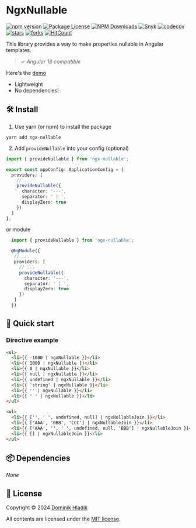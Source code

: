 # NgxNullable

[![npm version](https://badge.fury.io/js/ngx-nullable.svg)](https://badge.fury.io/js/ngx-nullable)
[![Package License](https://img.shields.io/npm/l/ngx-nullable.svg)](https://www.npmjs.com/ngx-nullable)
[![NPM Downloads](https://img.shields.io/npm/dm/ngx-nullable.svg)](https://www.npmjs.com/ngx-nullable)
[![Snyk](https://snyk.io/advisor/npm-package/ngx-nullable/badge.svg)](https://snyk.io/advisor/npm-package/ngx-nullable)
[![codecov](https://codecov.io/gh/Celtian/ngx-nullable/branch/master/graph/badge.svg?token=1IRUKIKM0D)](https://codecov.io/gh/celtian/ngx-nullable/)
[![stars](https://badgen.net/github/stars/celtian/ngx-nullable)](https://github.com/celtian/ngx-nullable/)
[![forks](https://badgen.net/github/forks/celtian/ngx-nullable)](https://github.com/celtian/ngx-nullable/)
[![HitCount](http://hits.dwyl.com/celtian/ngx-nullable.svg)](http://hits.dwyl.com/celtian/ngx-nullable)

This library provides a way to make properties nullable in Angular templates.

> ✓ _Angular 18 compatible_

Here's the [demo](http://celtian.github.io/ngx-nullable/)

- Lightweight
- No dependencies!

## 🛠️ Install

1. Use yarn (or npm) to install the package

```terminal
yarn add ngx-nullable
```

2. Add `provideNullable` into your config (optional)

```typescript
import { provideNullable } from 'ngx-nullable';

export const appConfig: ApplicationConfig = {
  providers: [
    // ...
    provideNullable({
      character: '---',
      separator: ' | ',
      displayZero: true
    })
  ]
};
```

or module

```typescript
  import { provideNullable } from 'ngx-nullable';

  @NgModule({
   // ...
   providers: [
     // ...
     provideNullable({
       character: '---',
       separator: ' | ',
       displayZero: true
     })
   ]
  })
```

## 🚀 Quick start

### Directive example

```html
<ul>
  <li>{{ -1000 | ngxNullable }}</li>
  <li>{{ 1000 | ngxNullable }}</li>
  <li>{{ 0 | ngxNullable }}</li>
  <li>{{ null | ngxNullable }}</li>
  <li>{{ undefined | ngxNullable }}</li>
  <li>{{ 'string' | ngxNullable }}</li>
  <li>{{ '' | ngxNullable }}</li>
  <li>{{ ' ' | ngxNullable }}</li>
</ul>

<ul>
  <li>{{ ['', ' ', undefined, null] | ngxNullableJoin }}</li>
  <li>{{ ['AAA', 'BBB', 'CCC'] | ngxNullableJoin }}</li>
  <li>{{ ['AAA', '', ' ', undefined, null, 'BBB'] | ngxNullableJoin }}</li>
  <li>{{ [] | ngxNullableJoin }}</li>
</ul>
```

## 📦 Dependencies

_None_

## 🪪 License

Copyright &copy; 2024 [Dominik Hladik](https://github.com/Celtian)

All contents are licensed under the [MIT license].

[mit license]: LICENSE
